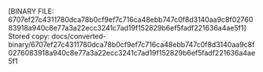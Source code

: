 [BINARY FILE: 6707ef27c4311780dca78b0cf9ef7c716ca48ebb747c0f8d3140aa9c8f0276083918a940c8e77a3a22ecc3241c7ad19f152829b6ef5fadf221636a4ae5f1]
Stored copy: docs/converted-binary/6707ef27c4311780dca78b0cf9ef7c716ca48ebb747c0f8d3140aa9c8f0276083918a940c8e77a3a22ecc3241c7ad19f152829b6ef5fadf221636a4ae5f1
